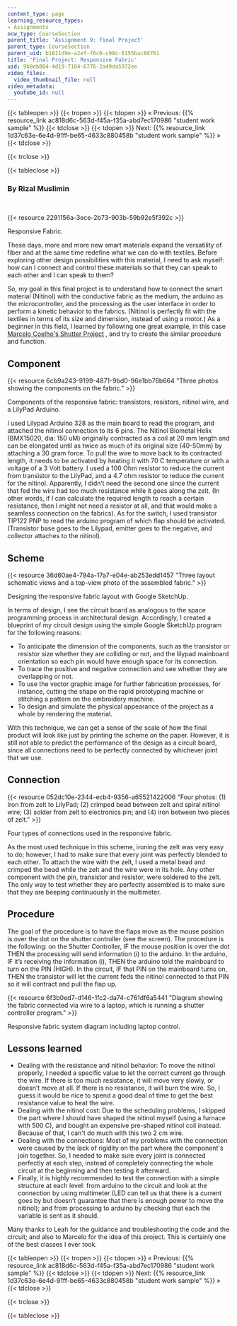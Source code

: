 ```yaml
---
content_type: page
learning_resource_types:
- Assignments
ocw_type: CourseSection
parent_title: 'Assignment 9: Final Project'
parent_type: CourseSection
parent_uid: b1811d9e-a2ef-f6c0-c98c-0155bac8d761
title: 'Final Project: Responsive Fabric'
uid: 9b8eb804-4d19-7104-6776-2a49da5972ee
video_files:
  video_thumbnail_file: null
video_metadata:
  youtube_id: null
---
```


{{< tableopen >}}
{{< tropen >}}
{{< tdopen >}}
« Previous: {{% resource_link ac818d6c-563d-f45a-f35a-abd7ec170986 "student work sample" %}}
{{< tdclose >}}
{{< tdopen >}}
Next: {{% resource_link 1d37c63e-6e4d-91ff-be65-4633c880458b "student work sample" %}} »
{{< tdclose >}}

{{< trclose >}}

{{< tableclose >}}

### By Rizal Muslimin  
 

{{< resource 2291156a-3ece-2b73-903b-59b92e5f392c >}}

Responsive Fabric.

These days, more and more new smart materials expand the versatility of fiber and at the same time redefine what we can do with textiles. Before exploring other design possibilities with this material, I need to ask myself: how can I connect and control these materials so that they can speak to each other and I can speak to them?

So, my goal in this final project is to understand how to connect the smart material (Nitinol) with the conductive fabric as the medium, the arduino as the microcontroller, and the processing as the user interface in order to perform a kinetic behavior to the fabrics. (Nitinol is perfectly fit with the textiles in terms of its size and dimension, instead of using a motor.) As a beginner in this field, I learned by following one great example, in this case [Marcelo Coelho's Shutter Project](https://www.media.mit.edu/publications/shutters-a-permeable-surface-for-environmental-control-and-communication/) , and try to create the similar procedure and function.

Component
---------

{{< resource 6cb9a243-9199-4871-9bd0-96e1bb76b664 "Three photos showing the components on the fabric." >}}

Components of the responsive fabric: transistors, resistors, nitinol wire, and a LilyPad Arduino.

I used Lilypad Arduino 328 as the main board to read the program, and attached the nitinol connection to its 6 pins. The Nitinol Biometal Helix (BMX15020, dia: 150 uM) originally contracted as a coil at 20 mm length and can be elongated until as twice as much of its original size (40-50mm) by attaching a 30 gram force. To pull the wire to move back to its contracted length, it needs to be activated by heating it with 70 C temperature or with a voltage of a 3 Volt battery. I used a 100 Ohm resistor to reduce the current from transistor to the LilyPad, and a 4.7 ohm resistor to reduce the current for the nitinol. Apparently, I didn’t need the second one since the current that fed the wire had too much resistance while it goes along the zelt. (In other words, if I can calculate the required length to reach a certain resistance, then I might not need a resistor at all, and that would make a seamless connection on the fabrics). As for the switch, I used transistor TIP122 PNP to read the arduino program of which flap should be activated. (Transistor base goes to the Lilypad, emitter goes to the negative, and collector attaches to the nitinol).

Scheme
------

{{< resource 36d60ae4-794a-17a7-e04e-ab253edd1457 "Three layout schematic views and a top-view photo of the assembled fabric." >}}

Designing the responsive fabric layout with Google SketchUp.

In terms of design, I see the circuit board as analogous to the space programming process in architectural design. Accordingly, I created a blueprint of my circuit design using the simple Google SketchUp program for the following reasons:

*   To anticipate the dimension of the components, such as the transistor or resistor size whether they are colliding or not, and the lilypad mainboard orientation so each pin would have enough space for its connection.
*   To trace the positive and negative connection and see whether they are overlapping or not.
*   To use the vector graphic image for further fabrication processes, for instance, cutting the shape on the rapid prototyping machine or stitching a pattern on the embroidery machine.
*   To design and simulate the physical appearance of the project as a whole by rendering the material.

With this technique, we can get a sense of the scale of how the final product will look like just by printing the scheme on the paper. However, it is still not able to predict the performance of the design as a circuit board, since all connections need to be perfectly connected by whichever joint that we use.

Connection
----------

{{< resource 052dc10e-2344-ecb4-9356-a65521422006 "Four photos: (1) Iron from zelt to LilyPad; (2) crimped bead between zelt and spiral nitinol wire; (3) solder from zelt to electronics pin; and (4) iron between two pieces of zelt." >}}

Four types of connections used in the responsive fabric.

As the most used technique in this scheme, ironing the zelt was very easy to do; however, I had to make sure that every joint was perfectly blended to each other. To attach the wire with the zelt, I used a metal bead and crimped the bead while the zelt and the wire were in its hole. Any other component with the pin, transistor and resistor, were soldered to the zelt. The only way to test whether they are perfectly assembled is to make sure that they are beeping continuously in the multimeter.

Procedure
---------

The goal of the procedure is to have the flaps move as the mouse position is over the dot on the shutter controller (see the screen). The procedure is the following: on the Shutter Controller, IF the mouse position is over the dot THEN the processing will send information (i) to the arduino. In the arduino, IF it’s receiving the information (i), THEN the arduino told the mainboard to turn on the PIN (HIGH). In the circuit, IF that PIN on the mainboard turns on, THEN the transistor will let the current feds the nitinol connected to that PIN so it will contract and pull the flap up.

{{< resource 6f3b0ed7-d146-1fc2-da74-c761df6a5441 "Diagram showing the fabric connected via wire to a laptop, which is running a shutter controller program." >}}

Responsive fabric system diagram including laptop control.

Lessons learned
---------------

*   Dealing with the resistance and nitinol behavior: To move the nitinol properly, I needed a specific value to let the correct current go through the wire. If there is too much resistance, it will move very slowly, or doesn’t move at all. If there is no resistance, it will burn the wire. So, I guess it would be nice to spend a good deal of time to get the best resistance value to heat the wire.
*   Dealing with the nitinol cost: Due to the scheduling problems, I skipped the part where I should have shaped the nitinol myself (using a furnace with 500 C), and bought an expensive pre-shaped nitinol coil instead. Because of that, I can't do much with this two 2 cm wire.
*   Dealing with the connections: Most of my problems with the connection were caused by the lack of rigidity on the part where the component's join together. So, I needed to make sure every joint is connected perfectly at each step, instead of completely connecting the whole circuit at the beginning and then testing it afterward.
*   Finally, it is highly recommended to test the connection with a simple structure at each level: from arduino to the circuit and look at the connection by using multimeter (LED can tell us that there is a current goes by but doesn’t guarantee that there is enough power to move the nitinol); and from processing to arduino by checking that each the variable is sent as it should.

Many thanks to Leah for the guidance and troubleshooting the code and the circuit; and also to Marcelo for the idea of this project. This is certainly one of the best classes I ever took.

{{< tableopen >}}
{{< tropen >}}
{{< tdopen >}}
« Previous: {{% resource_link ac818d6c-563d-f45a-f35a-abd7ec170986 "student work sample" %}}
{{< tdclose >}}
{{< tdopen >}}
Next: {{% resource_link 1d37c63e-6e4d-91ff-be65-4633c880458b "student work sample" %}} »
{{< tdclose >}}

{{< trclose >}}

{{< tableclose >}}